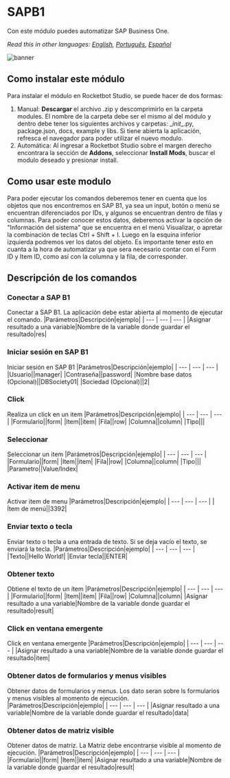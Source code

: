 



# SAPB1
  
Con este módulo puedes automatizar SAP Business One.  

*Read this in other languages: [English](Manual_SAPB1.md), [Português](Manual_SAPB1.pr.md), [Español](Manual_SAPB1.es.md)*
  
![banner](imgs/Banner_SAPB1.png)
## Como instalar este módulo
  
Para instalar el módulo en Rocketbot Studio, se puede hacer de dos formas:
1. Manual: __Descargar__ el archivo .zip y descomprimirlo en la carpeta modules. El nombre de la carpeta debe ser el mismo al del módulo y dentro debe tener los siguientes archivos y carpetas: \__init__.py, package.json, docs, example y libs. Si tiene abierta la aplicación, refresca el navegador para poder utilizar el nuevo modulo.
2. Automática: Al ingresar a Rocketbot Studio sobre el margen derecho encontrara la sección de **Addons**, seleccionar **Install Mods**, buscar el modulo deseado y presionar install.  



## Como usar este modulo

Para poder ejecutar los comandos deberemos tener en cuenta que los objetos que nos encontremos en SAP B1, ya sea un input, botón o menú se encuentran diferenciados por IDs, y algunos se encuentran dentro de filas y columnas. Para poder conocer estos datos, deberemos activar la opción de "Información del sistema" que se encuentra en el menú Visualizar, o apretar la combinación de teclas Ctrl + Shift + I. Luego en la esquina inferior izquierda podremos ver los datos del objeto. Es importante tener esto en cuanta a la hora de automatizar ya que sera necesario contar con el Form ID y Item ID, como así con la columna y la fila, de corresponder.


## Descripción de los comandos

### Conectar a SAP B1
  
Conectar a SAP B1. La aplicación debe estar abierta al momento de ejecutar el comando.
|Parámetros|Descripción|ejemplo|
| --- | --- | --- |
|Asignar resultado a una variable|Nombre de la variable donde guardar el resultado|res|

### Iniciar sesión en SAP B1
  
Iniciar sesión en SAP B1
|Parámetros|Descripción|ejemplo|
| --- | --- | --- |
|Usuario||manager|
|Contraseña||password|
|Nombre base datos (Opcional)||DBSociety01|
|Sociedad (Opcional)||2|

### Click
  
Realiza un click en un item
|Parámetros|Descripción|ejemplo|
| --- | --- | --- |
|Formulario||form|
|Item||item|
|Fila||row|
|Columna||column|
|Tipo|||

### Seleccionar
  
Seleccionar un item
|Parámetros|Descripción|ejemplo|
| --- | --- | --- |
|Formulario||form|
|Item||item|
|Fila||row|
|Columna||column|
|Tipo|||
|Parametro||Value/Index|

### Activar item de menu
  
Activar item de menu
|Parámetros|Descripción|ejemplo|
| --- | --- | --- |
|Ítem de menú||3392|

### Enviar texto o tecla
  
Enviar texto o tecla a una entrada de texto. Si se deja vacío el texto, se enviará la tecla.
|Parámetros|Descripción|ejemplo|
| --- | --- | --- |
|Texto||Hello World!|
|Enviar tecla||ENTER|

### Obtener texto
  
Obtiene el texto de un ítem
|Parámetros|Descripción|ejemplo|
| --- | --- | --- |
|Formulario||form|
|Item||item|
|Fila||row|
|Columna||column|
|Asignar resultado a una variable|Nombre de la variable donde guardar el resultado|result|

### Click en ventana emergente
  
Click en ventana emergente
|Parámetros|Descripción|ejemplo|
| --- | --- | --- |
|Asignar resultado a una variable|Nombre de la variable donde guardar el resultado|item|

### Obtener datos de formularios y menus visibles
  
Obtener datos de formularios y menus. Los dato seran sobre ls formularios y menus visibles al momento de ejecución.
|Parámetros|Descripción|ejemplo|
| --- | --- | --- |
|Asignar resultado a una variable|Nombre de la variable donde guardar el resultado|data|

### Obtener datos de matriz visible
  
Obtener datos de matriz. La Matriz debe encontrarse visible al momento de ejecución.
|Parámetros|Descripción|ejemplo|
| --- | --- | --- |
|Formulario||form|
|Item||item|
|Asignar resultado a una variable|Nombre de la variable donde guardar el resultado|result|
